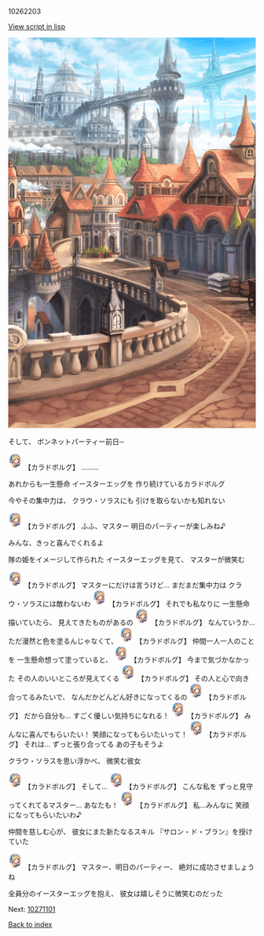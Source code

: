 10262203

[View script in lisp](../scripts/10262203.txt)

![town.png](../images/backgrounds/town.png)

そして、
ボンネットパーティー前日─

<img src="../images/units/102621.png" alt="102621.png" height="34"/>
【カラドボルグ】
………

あれからも一生懸命
イースターエッグを
作り続けているカラドボルグ

今やその集中力は、
クラウ・ソラスにも
引けを取らないかも知れない

<img src="../images/units/102621.png" alt="102621.png" height="34"/>
【カラドボルグ】
ふふ、マスター
明日のパーティーが楽しみね♪

みんな、きっと喜んでくれるよ

隊の姫をイメージして作られた
イースターエッグを見て、
マスターが微笑む

<img src="../images/units/102621.png" alt="102621.png" height="34"/>
【カラドボルグ】
マスターにだけは言うけど…
まだまだ集中力は
クラウ・ソラスには敵わないわ

<img src="../images/units/102621.png" alt="102621.png" height="34"/>
【カラドボルグ】
それでも私なりに
一生懸命描いていたら、
見えてきたものがあるの

<img src="../images/units/102621.png" alt="102621.png" height="34"/>
【カラドボルグ】
なんていうか…
ただ漫然と色を塗るんじゃなくて、

<img src="../images/units/102621.png" alt="102621.png" height="34"/>
【カラドボルグ】
仲間一人一人のことを
一生懸命想って塗っていると、

<img src="../images/units/102621.png" alt="102621.png" height="34"/>
【カラドボルグ】
今まで気づかなかった
その人のいいところが見えてくる

<img src="../images/units/102621.png" alt="102621.png" height="34"/>
【カラドボルグ】
その人と心で向き合ってるみたいで、
なんだかどんどん好きになってくるの

<img src="../images/units/102621.png" alt="102621.png" height="34"/>
【カラドボルグ】
だから自分も…
すごく優しい気持ちになれる！

<img src="../images/units/102621.png" alt="102621.png" height="34"/>
【カラドボルグ】
みんなに喜んでもらいたい！
笑顔になってもらいたいって！

<img src="../images/units/102621.png" alt="102621.png" height="34"/>
【カラドボルグ】
それは…
ずっと張り合ってる
あの子もそうよ

クラウ・ソラスを思い浮かべ、
微笑む彼女

<img src="../images/units/102621.png" alt="102621.png" height="34"/>
【カラドボルグ】
そして…

<img src="../images/units/102621.png" alt="102621.png" height="34"/>
【カラドボルグ】
こんな私を
ずっと見守ってくれてるマスター…
あなたも！

<img src="../images/units/102621.png" alt="102621.png" height="34"/>
【カラドボルグ】
私…みんなに
笑顔になってもらいたいわ♪

仲間を慈しむ心が、
彼女にまた新たなるスキル
『サロン・ド・ブラン』を授けていた

<img src="../images/units/102621.png" alt="102621.png" height="34"/>
【カラドボルグ】
マスター、明日のパーティー、
絶対に成功させましょうね

全員分のイースターエッグを抱え、
彼女は嬉しそうに微笑むのだった


Next: [10271101](10271101.md)

[Back to index](index.md)
